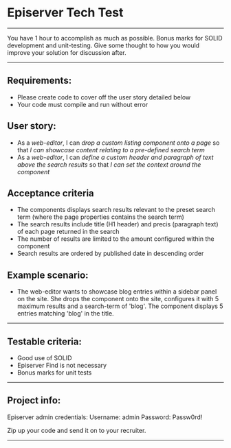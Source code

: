 # Episerver Tech Test

-----------------------------------------

You have 1 hour to accomplish as much as possible. Bonus marks for SOLID development and unit-testing. Give some thought to how you would improve your solution for discussion after.

-----------------------------------------

## Requirements:

 - Please create code to cover off the user story detailed below
 - Your code must compile and run without error

## User story: 

- As a *web-editor*, I can *drop a custom listing component onto a page* so that *I can showcase content relating to a pre-defined search term* 
- As a *web-editor*, I can *define a custom header and paragraph of text above the search results* so that *I can set the context around the component*

## Acceptance criteria

- The components displays search results relevant to the preset search term (where the page properties contains the search term)
- The search results include title (H1 header) and precis (paragraph text) of each page returned in the search
- The number of results are limited to the amount configured within the component
- Search results are ordered by published date in descending order

## Example scenario:
 - The web-editor wants to showcase blog entries within a sidebar panel on the site. She drops the component onto the site, configures it with 5 maximum results and a search-term of 'blog'. The component displays 5 entries matching 'blog' in the title.
 
 ----------------------------------------- 
 
## Testable criteria:
  - Good use of SOLID 
  - Episerver Find is not necessary
  - Bonus marks for unit tests

----------------------------------------- 
 
 ## Project info:
 
 Episerver admin credentials:
 Username: admin
 Password: Passw0rd!
 
 Zip up your code and send it on to your recruiter. 
 
 ----------------------------------------- 
